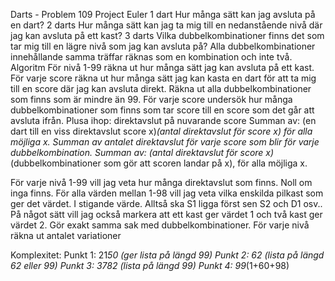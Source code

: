 Darts - Problem 109
Project Euler
1 dart
Hur många sätt kan jag avsluta på en dart?
2 darts
Hur många sätt kan jag ta mig till en nedanstående nivå där jag kan avsluta på ett kast?
3 darts
Vilka dubbelkombinationer finns det som tar mig till en lägre nivå som jag kan avsluta på? Alla dubbelkombinationer innehållande samma träffar räknas som en kombination och inte två. 
Algoritm
För nivå 1-99 räkna ut hur många sätt jag kan avsluta på ett kast.
För varje score räkna ut hur många sätt jag kan kasta en dart för att ta mig till en score där jag kan avsluta direkt. 
Räkna ut alla dubbelkombinationer som finns som är mindre än 99.
För varje score undersök hur många dubbelkombinationer som finns som tar score till en score som det går att avsluta ifrån. 
Plusa ihop: 
direktavslut på nuvarande score
Summan av: (en dart till en viss direktavslut score x)*(antal direktavslut för score x) för alla möjliga x.
Summan av antalet direktavslut för varje score som blir för varje dubbelkombination. Summan av: (antal direktavslut för score x)*(dubbelkombinationer som gör att scoren landar på x), för alla möjliga x.

För varje nivå 1-99 vill jag veta hur många direktavslut som finns. Noll om inga finns. 
För alla värden mellan 1-98 vill jag veta vilka enskilda pilkast som ger det värdet. I stigande värde. Alltså ska S1 ligga först sen S2 och D1 osv.. På något sätt vill jag också markera att ett kast ger värdet 1 och två kast ger värdet 2. 
Gör exakt samma sak med dubbelkombinationer. 
För varje nivå räkna ut antalet variationer

Komplexitet:
Punkt 1: 21*50 (ger lista på längd 99)
Punkt 2: 62 (lista på längd 62 eller 99)
Punkt 3: 3782 (lista på längd 99)
Punkt 4: 99*(1+60+98)

